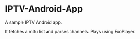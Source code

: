 # IPTV-Android-App

A sample IPTV Android app.

It fetches a m3u list and parses channels. 
Plays using ExoPlayer.
